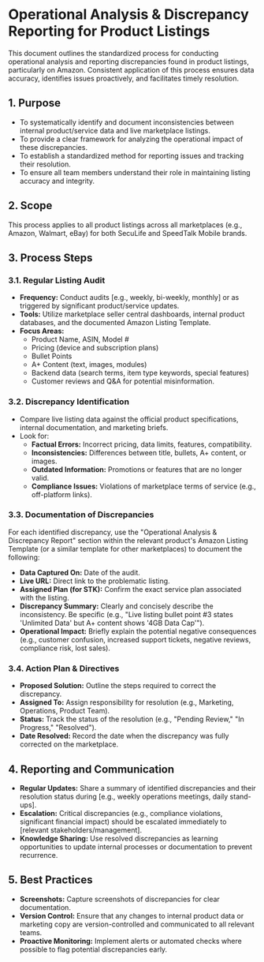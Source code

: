 # Operational Analysis & Discrepancy Reporting for Product Listings

This document outlines the standardized process for conducting operational analysis and reporting discrepancies found in product listings, particularly on Amazon. Consistent application of this process ensures data accuracy, identifies issues proactively, and facilitates timely resolution.

## 1. Purpose

*   To systematically identify and document inconsistencies between internal product/service data and live marketplace listings.
*   To provide a clear framework for analyzing the operational impact of these discrepancies.
*   To establish a standardized method for reporting issues and tracking their resolution.
*   To ensure all team members understand their role in maintaining listing accuracy and integrity.

## 2. Scope

This process applies to all product listings across all marketplaces (e.g., Amazon, Walmart, eBay) for both SecuLife and SpeedTalk Mobile brands.

## 3. Process Steps

### 3.1. Regular Listing Audit

*   **Frequency:** Conduct audits [e.g., weekly, bi-weekly, monthly] or as triggered by significant product/service updates.
*   **Tools:** Utilize marketplace seller central dashboards, internal product databases, and the documented Amazon Listing Template.
*   **Focus Areas:**
    *   Product Name, ASIN, Model #
    *   Pricing (device and subscription plans)
    *   Bullet Points
    *   A+ Content (text, images, modules)
    *   Backend data (search terms, item type keywords, special features)
    *   Customer reviews and Q&A for potential misinformation.

### 3.2. Discrepancy Identification

*   Compare live listing data against the official product specifications, internal documentation, and marketing briefs.
*   Look for:
    *   **Factual Errors:** Incorrect pricing, data limits, features, compatibility.
    *   **Inconsistencies:** Differences between title, bullets, A+ content, or images.
    *   **Outdated Information:** Promotions or features that are no longer valid.
    *   **Compliance Issues:** Violations of marketplace terms of service (e.g., off-platform links).

### 3.3. Documentation of Discrepancies

For each identified discrepancy, use the "Operational Analysis & Discrepancy Report" section within the relevant product's Amazon Listing Template (or a similar template for other marketplaces) to document the following:

*   **Data Captured On:** Date of the audit.
*   **Live URL:** Direct link to the problematic listing.
*   **Assigned Plan (for STK):** Confirm the exact service plan associated with the listing.
*   **Discrepancy Summary:** Clearly and concisely describe the inconsistency. Be specific (e.g., "Live listing bullet point #3 states 'Unlimited Data' but A+ content shows '4GB Data Cap'").
*   **Operational Impact:** Briefly explain the potential negative consequences (e.g., customer confusion, increased support tickets, negative reviews, compliance risk, lost sales).

### 3.4. Action Plan & Directives

*   **Proposed Solution:** Outline the steps required to correct the discrepancy.
*   **Assigned To:** Assign responsibility for resolution (e.g., Marketing, Operations, Product Team).
*   **Status:** Track the status of the resolution (e.g., "Pending Review," "In Progress," "Resolved").
*   **Date Resolved:** Record the date when the discrepancy was fully corrected on the marketplace.

## 4. Reporting and Communication

*   **Regular Updates:** Share a summary of identified discrepancies and their resolution status during [e.g., weekly operations meetings, daily stand-ups].
*   **Escalation:** Critical discrepancies (e.g., compliance violations, significant financial impact) should be escalated immediately to [relevant stakeholders/management].
*   **Knowledge Sharing:** Use resolved discrepancies as learning opportunities to update internal processes or documentation to prevent recurrence.

## 5. Best Practices

*   **Screenshots:** Capture screenshots of discrepancies for clear documentation.
*   **Version Control:** Ensure that any changes to internal product data or marketing copy are version-controlled and communicated to all relevant teams.
*   **Proactive Monitoring:** Implement alerts or automated checks where possible to flag potential discrepancies early.